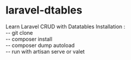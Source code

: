 # laravel-dtables
Learn Laravel CRUD with Datatables
Installation : <br/>
-- git clone <br/>
-- composer install <br/>
-- composer dump autoload <br/>
-- run with artisan serve or valet <br/>

